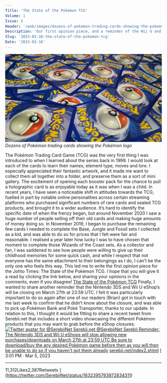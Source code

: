 ```yaml
---
Title: 'The State of the Pokémon TCG'
Volume: 1
Issue: 6
Header: '/web/images/dozens-of-pokemon-trading-cards-showing-the-pokemon-logo.jpeg'
Description: 'Our first opinion piece, and a reminder of the Wii U and 3DS eShop store closures'
Slug: '2023-03-16-the-state-of-the-pokemon-tcg'
Date: '2023-03-16'
---
```


[![Dozens of Pokémon trading cards showing the Pokémon logo](/web/images/dozens-of-pokemon-trading-cards-showing-the-pokemon-logo.jpeg)](/web/images/dozens-of-pokemon-trading-cards-showing-the-pokemon-logo.jpeg)*Dozens of Pokémon trading cards showing the Pokémon logo*

The Pokémon Trading Card Game (TCG) was the very first thing I was introduced to when I learned about the series back in 1999. I would look at each of the cards to learn their names, element type, moves and lore. I especially appreciated their fantastic artwork, and it made me want to collect them all together into a folder, and preserve them as a sort of mini gallery. The excitement of opening each booster pack for the chance to pull a holographic card is as enjoyable today as it was when I was a child.
In recent years, I have seen a noticeable shift in attitudes towards the TCG, fuelled in part by notable online personalities across certain streaming platforms who purchased significant numbers of rare cards and sealed TCG products, and brought it to a wider audience. It’s hard to identify the specific date of when the frenzy began, but around November 2020 I saw a huge number of people selling off their old cards and making huge amounts of money doing so.
In November 2019, I began to purchase the remaining few cards I needed to complete the Base, Jungle and Fossil sets I collected as a kid, and was able to do so for prices that I felt were fair and reasonable. I realised a year later how lucky I was to have chosen that moment to complete those Wizards of the Coast sets. As a collector and fan, I was saddened to see how people were willing to give up their childhood memories for some quick cash, and while I respect that not everyone has the same attachment to their belongings as I do, I can’t be the only one who feels this way.
This led me to write the first opinion piece for the Johto Times: The State of the Pokémon TCG. I hope that you will give it a read by clicking the link below, and sharing your opinions in the comments, even if you disagree!
[The State of the Pokémon TCG](https://johto.substack.com/the-state-of-the-pokemon-tcg)
Finally, I wanted to share another reminder that the Nintendo 3DS and Wii U eShop’s will be closing on March 27th at 23:59 UTC. I felt it was particularly important to do so again after one of our readers (Brian) got in touch with me last week to confirm that he didn’t know about the closure, and was able to pick up Pokémon Bank and Poké Transporter, thanks to our update.
In relation to this, I thought it would be fitting to share a recent tweet from Serebii.net that includes a short video showcasing the different Pokémon products that you may want to grab before the eShop closures:
[
![Twitter avatar for @SerebiiNet](https://substackcdn.com/image/twitter_name/w_96/SerebiiNet.jpg)
Serebii.net @SerebiiNet
](https://twitter.com/SerebiiNet/status/1632395793972834311)
[Serebii Reminder: The Nintendo 3DS and Wii U eShops will stop allowing new purchases/downloads on March 27th at 23:59 UTC Be sure to download/buy the any desired Pokémon game before then as you will then be unable to do so if you haven't got them already](https://twitter.com/SerebiiNet/status/1632395793972834311) [serebii.net/index2.shtml](https://www.serebii.net/index2.shtml)
[
3:01 PM ∙ Mar 5, 2023
* * *
11,312Likes2,387Retweets
](https://twitter.com/SerebiiNet/status/1632395793972834311)